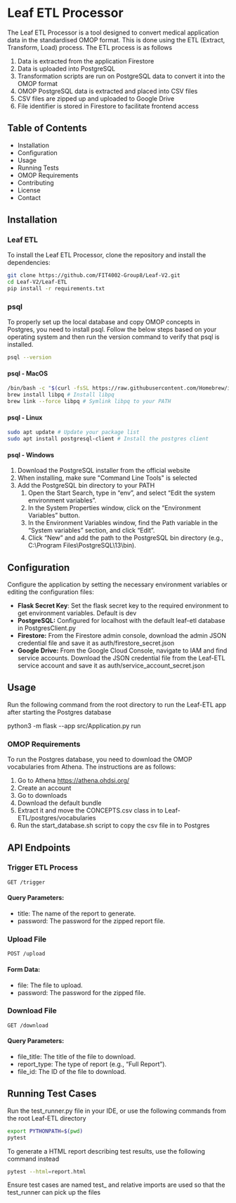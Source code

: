 # Leaf ETL Processor

The Leaf ETL Processor is a tool designed to convert medical application data in the standardised OMOP format. This is
done using the ETL (Extract, Transform, Load) process. The ETL process is as follows

1. Data is extracted from the application Firestore
2. Data is uploaded into PostgreSQL
3. Transformation scripts are run on PostgreSQL data to convert it into the OMOP format
4. OMOP PostgreSQL data is extracted and placed into CSV files
5. CSV files are zipped up and uploaded to Google Drive
6. File identifier is stored in Firestore to facilitate frontend access

## Table of Contents
- Installation
- Configuration
- Usage
- Running Tests
- OMOP Requirements
- Contributing
- License
- Contact

## Installation
### Leaf ETL
To install the Leaf ETL Processor, clone the repository and install the dependencies:

```bash
git clone https://github.com/FIT4002-Group8/Leaf-V2.git
cd Leaf-V2/Leaf-ETL
pip install -r requirements.txt
```

### psql

To properly set up the local database and copy OMOP concepts in Postgres, you need to install psql. Follow the below
steps based on your operating system and then run the version command to verify that psql is installed.

```bash
psql --version
```

#### psql - MacOS
```bash
/bin/bash -c "$(curl -fsSL https://raw.githubusercontent.com/Homebrew/install/HEAD/install.sh)" # Install Homebrew
brew install libpq # Install libpq
brew link --force libpq # Symlink libpq to your PATH
```

#### psql - Linux
```bash
sudo apt update # Update your package list
sudo apt install postgresql-client # Install the postgres client
```

#### psql - Windows
1. Download the PostgreSQL installer from the official website
2. When installing, make sure "Command Line Tools" is selected
3. Add the PostgreSQL bin directory to your PATH
   1. Open the Start Search, type in “env”, and select “Edit the system environment variables”. 
   2. In the System Properties window, click on the “Environment Variables” button. 
   3. In the Environment Variables window, find the Path variable in the “System variables” section, and click “Edit”. 
   4. Click “New” and add the path to the PostgreSQL bin directory (e.g., C:\Program Files\PostgreSQL\13\bin).

## Configuration
Configure the application by setting the necessary environment variables or editing the configuration files:

- **Flask Secret Key**: Set the flask secret key to the required environment to get environment variables. Default is 
dev
- **PostgreSQL:** Configured for localhost with the default leaf-etl database in PostgresClient.py
- **Firestore:** From the Firestore admin console, download the admin JSON credential file and save it as
auth/firestore_secret.json
- **Google Drive:** From the Google Cloud Console, navigate to IAM and find service accounts. Download the JSON credential
file from the Leaf-ETL service account and save it as auth/service_account_secret.json

## Usage
Run the following command from the root directory to run the Leaf-ETL app after starting the Postgres database

python3 -m flask --app src/Application.py run

### OMOP Requirements
To run the Postgres database, you need to download the OMOP vocabularies from Athena. The instructions are as follows:

1. Go to Athena https://athena.ohdsi.org/
2. Create an account
3. Go to downloads
4. Download the default bundle
5. Extract it and move the CONCEPTS.csv class in to Leaf-ETL/postgres/vocabularies
6. Run the start_database.sh script to copy the csv file in to Postgres

## API Endpoints
### Trigger ETL Process

```commandline
GET /trigger
```

#### Query Parameters:

- title: The name of the report to generate.
- password: The password for the zipped report file.

### Upload File

```commandline
POST /upload
```

#### Form Data:

- file: The file to upload.
- password: The password for the zipped file. 

### Download File

```commandline
GET /download
```

#### Query Parameters:

- file_title: The title of the file to download.
- report_type: The type of report (e.g., “Full Report”).
- file_id: The ID of the file to download.

## Running Test Cases
Run the test_runner.py file in your IDE, or use the following commands from the root Leaf-ETL directory
```bash
export PYTHONPATH=$(pwd)
pytest
```

To generate a HTML report describing test results, use the following command instead

```bash
pytest --html=report.html
```

Ensure test cases are named test_ and relative imports are used so that the test_runner can pick up the files
